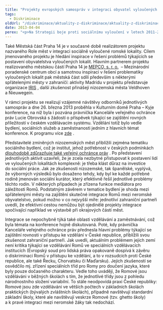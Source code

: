 ```yaml
---
title: "Projekty evropských samospráv v integraci obyvatel vyloučených lokalit"
tags:
  - Diskriminace
oldUrl: "/diskriminace/aktuality-z-diskriminace/aktuality-z-diskriminace-2013/projekty-evropskych-samosprav-v-integraci-obyvatel-vyloucenych-lokalit/"
date: 2013-04-04
perex: "<p>Na Strategii boje proti sociálnímu vyloučení v letech 2011-2015, zdůrazňující potřebu koncepčního řešení postavení osob žijících v sociálně vyloučených lokalitách, reagují některé české obce, města nebo městské části realizací projektů, jejichž cílem je sdílení dobré praxe v dané oblasti. </p>"
---
```


<!-- imported from the old website -->

<p class="align-blok">Také Městská část Praha 14 je v současné době realizátorem projektu nazvaného Role měst v integraci sociálně vyloučené romské lokality. Cílem jmenovaného projektu je hledání inspirace v řešení problémů týkajících se postavení obyvatelstva vyloučených lokalit. Hlavním partnerem projektu realizovaného městskou částí Praha 14 je <a title="Otevření do nového okna" href="http://www.mepco.cz/cz/vznik-a-poslani-mepco.html" target="_blank">MEPCO, s. r. o.</a>  – Mezinárodní poradenské centrum obcí a samotnou inspiraci v řešení problematiky vyloučených lokalit pak městská část sdílí především s některými spřátelenými městy v zahraničí: aktivity Madridu v projektu představuje organizace <a title="Otevření do nového okna" href="http://www.madrid.org/cs/Satellite?c=PVIV_Generico_FA&amp;cid=1142494644870&amp;pagename=PortalVivienda%2FPVIV_Generico_FA%2FPVIV_pintarGenerico" target="_blank">IRIS</a> , další zkušenost přinášejí nizozemská města Veldhoven a Nieuwegein. </p><p class="align-blok">V rámci projektu se realizují vzájemné návštěvy odborníků jednotlivých samospráv a dne 26. března 2013 proběhla v Kulturním domě Praha – Kyje konference, na niž byla i pozvána právnička Kanceláře veřejného ochránce práv Lucie Obrovská s žádostí o příspěvek týkající se zajištění rovných příležitostí v českém vzdělávacím systému. Vzdělání totiž bylo vedle bydlení, sociálních služeb a zaměstnanosti jedním z hlavních témat konference. K programu více <a title="Otevření do nového okna" href="http://www.romplan.cz/index.php?page=clanky_detail&amp;id_cl=11" target="_blank">zde</a> .</p><p class="align-blok">Představitelé zmíněných nizozemských měst přiblížili zejména tematiku sociálního bydlení, což je institut, jehož potřebnost v českých podmínkách <a title="Otevření do nového okna" href="http://www.ceskatelevize.cz/ct24/domaci/57680-ombudsman-vola-po-socialnim-bydleni/" target="_blank">dlouhodobě zdůrazňuje také veřejný ochránce práv</a> . Po představení jednotlivých aktivit uzavřeli, že je zcela nezbytné přistupovat k postavení lidí ve vyloučených lokalitách komplexně: je třeba klást důraz na investice do sociální práce. Jak ze zkušenosti nizozemské, tak španělské, vyplývá, že výborných výsledků bylo dosaženo tehdy, kdy byl ke každé potřebné rodině jmenován sociální kurátor, který efektivně řešil jednotlivé problémy těchto rodin. V některých případech je zřízena funkce mediátora pro záležitosti Romů. Podstatným závěrem v tematice bydlení je shoda mezi spřátelenými městy na zajištění skutečné integrace Romů mezi neromské obyvatelstvo, pokud možno v co nejvyšší míře: jednotliví zahraniční partneři uvedli, že efektivní cestou nemůžou být ojedinělé projekty integrace spočívající například ve výstavbě při okrajových částí měst. </p><p class="align-blok">Integrace se nepochybně týká také oblasti vzdělávání a zaměstnávání, což byla témata na konference hojně diskutovaná. Poté, kdy právnička Kanceláře veřejného ochránce práv přednesla hlavní problémy týkající se zajištění rovnosti v přístupu ke vzdělání v České republice, přiblížili svou zkušenost zahraniční partneři. Jak uvedli, aktuálním problémem jejich zemí není kritika týkající se vzdělávání Romů ve speciálních vzdělávacích institucích (Evropský soud pro lidská práva opakovaně dospívá k závěru o diskriminaci Romů v přístupu ke vzdělání, a to v rozsudcích proti České republice, ale také Řecku, Chorvatsku či Maďarsku). Jejich zkušeností se osvědčilo mj. zřízení speciálních tříd pro Romy pro doučení jazyka, které byly pouze dočasného charakteru. Vedle toho uvádějí, že Romové jsou vzděláváni v běžných školách s tím, že jednotlivé třídy jsou z pohledu národnostního složení variabilní. To stále neodpovídá praxi České republiky: Romové jsou zde vzděláváni ve větších počtech v základních školách praktických (bývalých zvláštních školách), případně navštěvují standardní základní školy, které ale navštěvují veskrze Romové (tzv. ghetto školy) a k pravé integraci mezi neromské žáky tak nedochází.</p>

